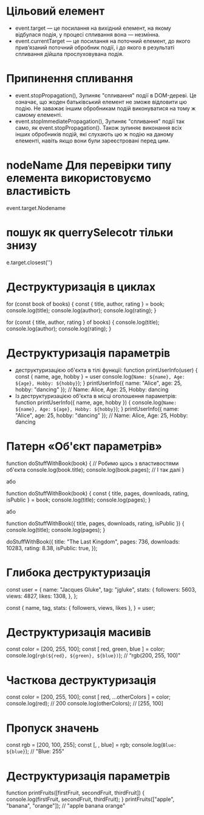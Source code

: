 # Цільовий елемент

- event.target — це посилання на вихідний елемент, на якому відбулася подія, у процесі спливання вона — незмінна.
- event.currentTarget — це посилання на поточний елемент, до якого прив’язаний поточний обробник події, і до якого в результаті спливання дійшла прослуховувана подія.

# Припинення спливання

- event.stopPropagation(),
  Зупиняє "спливання" події в DOM-дереві. Це означає, що жоден батьківський елемент не зможе відловити цю подію.
  Не заважає іншим обробникам подій виконуватися на тому ж самому елементі.
- event.stopImmediatePropagation(),
  Зупиняє "спливання" події так само, як event.stopPropagation().
  Також зупиняє виконання всіх інших обробників подій, які слухають цю ж подію на даному елементі, навіть якщо вони були зареєстровані перед цим.

# nodeName Для перевірки типу елемента використовуємо властивість

event.target.Nodename

# пошук як querrySelecotr тільки знизу

e.target.closest('')

# Деструктуризація в циклах

for (const book of books) {
const { title, author, rating } = book;
console.log(title);
console.log(author);
console.log(rating);
}

for (const { title, author, rating } of books) {
console.log(title);
console.log(author);
console.log(rating);
}

# Деструктуризація параметрів

- деструктуризацією об'єкта в тілі функції:
  function printUserInfo(user) {
  const { name, age, hobby } = user
  console.log(`Name: ${name}, Age: ${age}, Hobby: ${hobby}`);
  }
  printUserInfo({
  name: "Alice",
  age: 25,
  hobby: "dancing"
  }); // Name: Alice, Age: 25, Hobby: dancing
- Із деструктуризацією об'єкта в місці оголошення параметрів:
  function printUserInfo({ name, age, hobby }) {
  console.log(`Name: ${name}, Age: ${age}, Hobby: ${hobby}`);
  }
  printUserInfo({
  name: "Alice",
  age: 25,
  hobby: "dancing"
  }); // Name: Alice, Age: 25, Hobby: dancing

# Патерн «Об'єкт параметрів»

function doStuffWithBook(book) {
// Робимо щось з властивостями об'єкта
console.log(book.title);
console.log(book.pages);
// І так далі
}

або

function doStuffWithBook(book) {
const { title, pages, downloads, rating, isPublic } = book;
console.log(title);
console.log(pages);
}

або

function doStuffWithBook({ title, pages, downloads, rating, isPublic }) {
console.log(title);
console.log(pages);
}

doStuffWithBook({
title: "The Last Kingdom",
pages: 736,
downloads: 10283,
rating: 8.38,
isPublic: true,
});

# Глибока деструктуризація

const user = {
name: "Jacques Gluke",
tag: "jgluke",
stats: {
followers: 5603,
views: 4827,
likes: 1308,
},
};

const {
name,
tag,
stats: { followers, views, likes },
} = user;

# Деструктуризація масивів

const color = [200, 255, 100];
const [ red, green, blue ] = color;
console.log(`rgb(${red}, ${green}, ${blue})`); // “rgb(200, 255, 100)"

# Часткова деструктуризація

const color = [200, 255, 100];
const [ red, ...otherColors ] = color;
console.log(red); // 200
console.log(otherColors); // [255, 100]

# Пропуск значень

const rgb = [200, 100, 255];
const [, , blue] = rgb;
console.log(`Blue: ${blue}`); // "Blue: 255"

# Деструктуризація параметрів

function printFruits([firstFruit, secondFruit, thirdFruit]) {
console.log(firstFruit, secondFruit, thirdFruit);
}
printFruits(["apple", "banana", "orange"]); // "apple banana orange"
